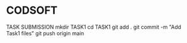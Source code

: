 # CODSOFT
TASK SUBMISSION
mkdir TASK1
cd TASK1
git add .
git commit -m "Add Task1 files"
git push origin main

